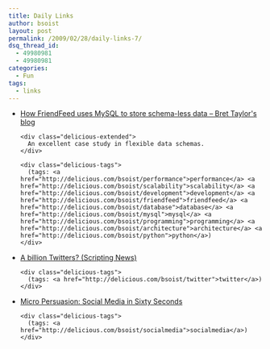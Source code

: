 ```yaml
---
title: Daily Links
author: bsoist
layout: post
permalink: /2009/02/28/daily-links-7/
dsq_thread_id:
  - 49980981
  - 49980981
categories:
  - Fun
tags:
  - links
---
```

<ul class="delicious">
  <li>
    <div class="delicious-link">
      <a href="http://bret.appspot.com/entry/how-friendfeed-uses-mysql">How FriendFeed uses MySQL to store schema-less data &#8211; Bret Taylor's blog</a>
    </div>
    
    <div class="delicious-extended">
      An excellent case study in flexible data schemas.
    </div>
    
    <div class="delicious-tags">
      (tags: <a href="http://delicious.com/bsoist/performance">performance</a> <a href="http://delicious.com/bsoist/scalability">scalability</a> <a href="http://delicious.com/bsoist/development">development</a> <a href="http://delicious.com/bsoist/friendfeed">friendfeed</a> <a href="http://delicious.com/bsoist/database">database</a> <a href="http://delicious.com/bsoist/mysql">mysql</a> <a href="http://delicious.com/bsoist/programming">programming</a> <a href="http://delicious.com/bsoist/architecture">architecture</a> <a href="http://delicious.com/bsoist/python">python</a>)
    </div>
  </li>
  
  <li>
    <div class="delicious-link">
      <a href="http://www.scripting.com/stories/2009/02/27/aBillionTwitters.html">A billion Twitters? (Scripting News)</a>
    </div>
    
    <div class="delicious-tags">
      (tags: <a href="http://delicious.com/bsoist/twitter">twitter</a>)
    </div>
  </li>
  
  <li>
    <div class="delicious-link">
      <a href="http://www.micropersuasion.com/2009/02/social-media-in-sixty-seconds.html">Micro Persuasion: Social Media in Sixty Seconds</a>
    </div>
    
    <div class="delicious-tags">
      (tags: <a href="http://delicious.com/bsoist/socialmedia">socialmedia</a>)
    </div>
  </li>
</ul>
